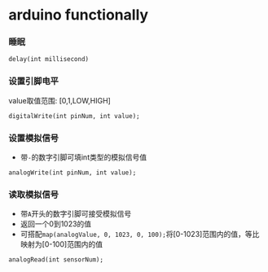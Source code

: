 # arduino functionally

### 睡眠

```
delay(int millisecond)
```

### 设置引脚电平
value取值范围: [0,1,LOW,HIGH]
```
digitalWrite(int pinNum, int value);
```

### 设置模拟信号

- 带`-`的数字引脚可填int类型的模拟信号值
```
analogWrite(int pinNum, int value);
```

### 读取模拟信号

- 带`A`开头的数字引脚可接受模拟信号
- 返回一个0到1023的值
- 可搭配`map(analogValue, 0, 1023, 0, 100);`将[0-1023]范围内的值，等比映射为[0-100]范围内的值

```
analogRead(int sensorNum);
```